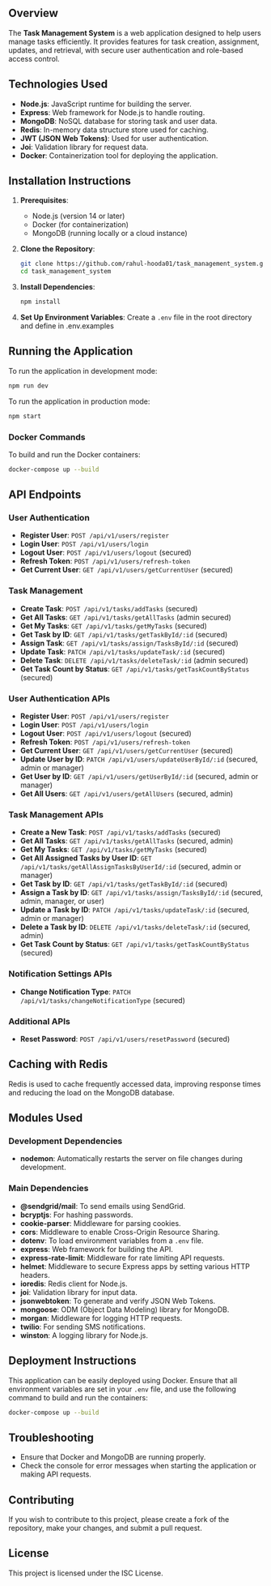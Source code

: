## Overview

The **Task Management System** is a web application designed to help users manage tasks efficiently. It provides features for task creation, assignment, updates, and retrieval, with secure user authentication and role-based access control.

## Technologies Used

- **Node.js**: JavaScript runtime for building the server.
- **Express**: Web framework for Node.js to handle routing.
- **MongoDB**: NoSQL database for storing task and user data.
- **Redis**: In-memory data structure store used for caching.
- **JWT (JSON Web Tokens)**: Used for user authentication.
- **Joi**: Validation library for request data.
- **Docker**: Containerization tool for deploying the application.

## Installation Instructions

1. **Prerequisites**:
    - Node.js (version 14 or later)
    - Docker (for containerization)
    - MongoDB (running locally or a cloud instance)
2. **Clone the Repository**:
    
    ```bash
    git clone https://github.com/rahul-hooda01/task_management_system.git
    cd task_management_system
    ```
    
3. **Install Dependencies**:
    
    ```bash
    npm install
    ```
    
4. **Set Up Environment Variables**:
Create a `.env` file in the root directory and define in .env.examples

## Running the Application

To run the application in development mode:

```bash
npm run dev
```

To run the application in production mode:

```bash
npm start
```

### Docker Commands

To build and run the Docker containers:

```bash
docker-compose up --build
```

## API Endpoints

### User Authentication

- **Register User**: `POST /api/v1/users/register`
- **Login User**: `POST /api/v1/users/login`
- **Logout User**: `POST /api/v1/users/logout` (secured)
- **Refresh Token**: `POST /api/v1/users/refresh-token`
- **Get Current User**: `GET /api/v1/users/getCurrentUser` (secured)

### Task Management

- **Create Task**: `POST /api/v1/tasks/addTasks` (secured)
- **Get All Tasks**: `GET /api/v1/tasks/getAllTasks` (admin secured)
- **Get My Tasks**: `GET /api/v1/tasks/getMyTasks` (secured)
- **Get Task by ID**: `GET /api/v1/tasks/getTaskById/:id` (secured)
- **Assign Task**: `GET /api/v1/tasks/assign/TasksById/:id` (secured)
- **Update Task**: `PATCH /api/v1/tasks/updateTask/:id` (secured)
- **Delete Task**: `DELETE /api/v1/tasks/deleteTask/:id` (admin secured)
- **Get Task Count by Status**: `GET /api/v1/tasks/getTaskCountByStatus` (secured)

### User Authentication APIs

- **Register User**: `POST /api/v1/users/register`
- **Login User**: `POST /api/v1/users/login`
- **Logout User**: `POST /api/v1/users/logout` (secured)
- **Refresh Token**: `POST /api/v1/users/refresh-token`
- **Get Current User**: `GET /api/v1/users/getCurrentUser` (secured)
- **Update User by ID**: `PATCH /api/v1/users/updateUserById/:id` (secured, admin or manager)
- **Get User by ID**: `GET /api/v1/users/getUserById/:id` (secured, admin or manager)
- **Get All Users**: `GET /api/v1/users/getAllUsers` (secured, admin)

### Task Management APIs

- **Create a New Task**: `POST /api/v1/tasks/addTasks` (secured)
- **Get All Tasks**: `GET /api/v1/tasks/getAllTasks` (secured, admin)
- **Get My Tasks**: `GET /api/v1/tasks/getMyTasks` (secured)
- **Get All Assigned Tasks by User ID**: `GET /api/v1/tasks/getAllAssignTasksByUserId/:id` (secured, admin or manager)
- **Get Task by ID**: `GET /api/v1/tasks/getTaskById/:id` (secured)
- **Assign a Task by ID**: `GET /api/v1/tasks/assign/TasksById/:id` (secured, admin, manager, or user)
- **Update a Task by ID**: `PATCH /api/v1/tasks/updateTask/:id` (secured, admin or manager)
- **Delete a Task by ID**: `DELETE /api/v1/tasks/deleteTask/:id` (secured, admin)
- **Get Task Count by Status**: `GET /api/v1/tasks/getTaskCountByStatus` (secured)

### Notification Settings APIs

- **Change Notification Type**: `PATCH /api/v1/tasks/changeNotificationType` (secured)

### Additional APIs

- **Reset Password**: `POST /api/v1/users/resetPassword` (secured)

## Caching with Redis

Redis is used to cache frequently accessed data, improving response times and reducing the load on the MongoDB database.

## Modules Used

### Development Dependencies

- **nodemon**: Automatically restarts the server on file changes during development.

### Main Dependencies

- **@sendgrid/mail**: To send emails using SendGrid.
- **bcryptjs**: For hashing passwords.
- **cookie-parser**: Middleware for parsing cookies.
- **cors**: Middleware to enable Cross-Origin Resource Sharing.
- **dotenv**: To load environment variables from a `.env` file.
- **express**: Web framework for building the API.
- **express-rate-limit**: Middleware for rate limiting API requests.
- **helmet**: Middleware to secure Express apps by setting various HTTP headers.
- **ioredis**: Redis client for Node.js.
- **joi**: Validation library for input data.
- **jsonwebtoken**: To generate and verify JSON Web Tokens.
- **mongoose**: ODM (Object Data Modeling) library for MongoDB.
- **morgan**: Middleware for logging HTTP requests.
- **twilio**: For sending SMS notifications.
- **winston**: A logging library for Node.js.

## Deployment Instructions

This application can be easily deployed using Docker. Ensure that all environment variables are set in your `.env` file, and use the following command to build and run the containers:

```bash
docker-compose up --build
```

## Troubleshooting

- Ensure that Docker and MongoDB are running properly.
- Check the console for error messages when starting the application or making API requests.

## Contributing

If you wish to contribute to this project, please create a fork of the repository, make your changes, and submit a pull request.

## License

This project is licensed under the ISC License.